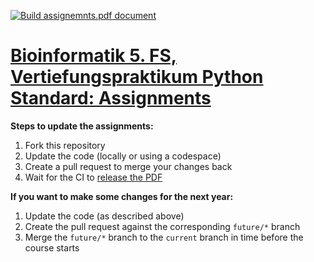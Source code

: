 [![Build assignemnts.pdf document](https://github.com/BMCV/mobi-fs5-python-assignments/actions/workflows/build_assignments.yml/badge.svg)](https://github.com/BMCV/mobi-fs5-python-assignments/actions/workflows/build_assignments.yml)

# [Bioinformatik 5. FS,<br>Vertiefungspraktikum Python Standard: Assignments]()

**Steps to update the assignments:**
1. Fork this repository
2. Update the code (locally or using a codespace)
3. Create a pull request to merge your changes back
4. Wait for the CI to [release the PDF](https://github.com/BMCV/mobi-fs5-python-assignments/releases)

**If you want to make some changes for the next year:**
1. Update the code (as described above)
2. Create the pull request against the corresponding `future/*` branch
3. Merge the `future/*` branch to the `current` branch in time before the course starts
